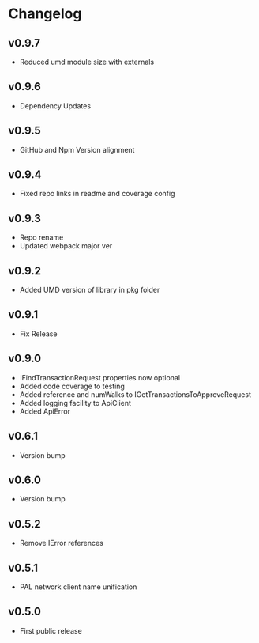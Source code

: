 # Changelog

## v0.9.7

* Reduced umd module size with externals

## v0.9.6

* Dependency Updates

## v0.9.5

* GitHub and Npm Version alignment

## v0.9.4

* Fixed repo links in readme and coverage config

## v0.9.3

* Repo rename
* Updated webpack major ver

## v0.9.2

* Added UMD version of library in pkg folder

## v0.9.1

* Fix Release

## v0.9.0

* IFindTransactionRequest properties now optional
* Added code coverage to testing
* Added reference and numWalks to IGetTransactionsToApproveRequest
* Added logging facility to ApiClient
* Added ApiError

## v0.6.1

* Version bump

## v0.6.0

* Version bump

## v0.5.2

* Remove IError references

## v0.5.1

* PAL network client name unification

## v0.5.0

* First public release